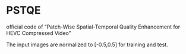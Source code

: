 # PSTQE
official code of “Patch-Wise Spatial-Temporal Quality Enhancement for HEVC Compressed Video”



The input images are normalized to [-0.5,0.5] for training and test.
